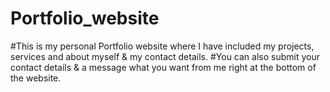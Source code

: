 # Portfolio_website
#This is my personal Portfolio website where I have included my projects, services and about myself & my contact details.
#You can also submit your contact details & a message what you want from me right at the bottom of the website. 
